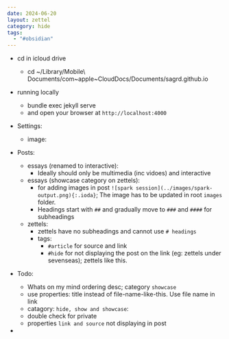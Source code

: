 ```yaml
---
date: 2024-06-20
layout: zettel
category: hide
tags:
  - "#obsidian"
---
```

- cd in icloud drive
	- cd ~/Library/Mobile\ Documents/com~apple~CloudDocs/Documents/sagrd.github.io
- running locally
	- bundle exec jekyll serve 
	- and open your browser at `http://localhost:4000`
- Settings:
	- image: 

- Posts:
	- essays (renamed to interactive):
		- Ideally should only be multimedia (inc vidoes) and interactive
	- essays (showcase category on zettels):
		- for adding images in post `![spark session](../images/spark-output.png){:.ioda}`; The image has to be updated in root `images` folder.
		- Headings start with `##` and gradually move to `###` and `####` for subheadings
	- zettels:
		- zettels have no subheadings and cannot use `# headings`
		- tags:
			- `#article` for source and link
			- `#hide` for not displaying the post on the link (eg: zettels under sevenseas); zettels like this.
- Todo:
	- Whats on my mind ordering desc; category `showcase`
	- use properties: title instead of file-name-like-this. Use file name in link
	- catagory: `hide, show and showcase`: 
	- double check for private
	- properties `link and source` not displaying in post
- 
	